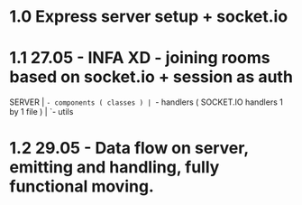 # 1.0 Express server setup + socket.io

# 1.1 27.05 - INFA XD - joining rooms based on socket.io + session as auth

SERVER
|
`- components ( classes ) | `- handlers ( SOCKET.IO handlers 1 by 1 file )
|
`- utils

# 1.2 29.05 - Data flow on server, emitting and handling, fully functional moving.
